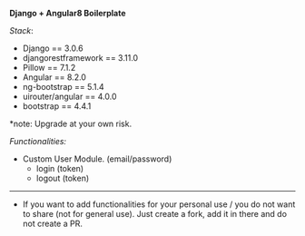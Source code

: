 **Django + Angular8 Boilerplate**

*Stack*:
- Django == 3.0.6
- djangorestframework == 3.11.0
- Pillow == 7.1.2
- Angular == 8.2.0
- ng-bootstrap == 5.1.4
- uirouter/angular == 4.0.0
- bootstrap == 4.4.1

*note: Upgrade at your own risk.

*Functionalities:*

- Custom User Module. (email/password)
    - login (token)
    - logout (token)


---

* If you want to add functionalities for your personal use / you do not want to share (not for general use). Just create a fork, add it in there and do not create a PR.